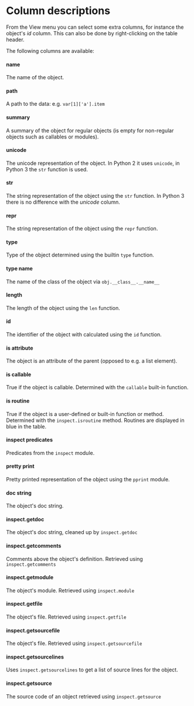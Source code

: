 Column descriptions
===================

From the View menu you can select some extra columns, for instance the object's _id_ column.
This can also be done by right-clicking on the table header.

The following columns are available:

#### name

The name of the object.


#### path

A path to the data: e.g. `var[1]['a'].item`


#### summary

A summary of the object for regular objects (is empty for non-regular objects such as callables or
modules).


#### unicode

The unicode representation of the object. In Python 2 it uses `unicode`, in Python 3 the `str`
function is used.


#### str

The string representation of the object using the `str` function. In Python 3 there is no
difference with the _unicode_ column.


#### repr

The string representation of the object using the `repr` function.


#### type

Type of the object determined using the builtin `type` function.


#### type name

The name of the class of the object via `obj.__class__.__name__`


#### length

The length of the object using the `len` function.


#### id

The identifier of the object with calculated using the `id` function.


#### is attribute

The object is an attribute of the parent (opposed to e.g. a list element).


#### is callable

True if the object is callable.  Determined with the `callable` built-in function.


#### is routine

True if the object is a user-defined or built-in function or method. Determined with the
`inspect.isroutine` method. Routines are displayed in blue in the table.


#### inspect predicates

Predicates from the `inspect` module.


#### pretty print

Pretty printed representation of the object using the `pprint` module.


#### doc string

The object's doc string.


#### inspect.getdoc

The object's doc string, cleaned up by `inspect.getdoc`


#### inspect.getcomments

Comments above the object's definition. Retrieved using `inspect.getcomments`


#### inspect.getmodule

The object's module. Retrieved using `inspect.module`


#### inspect.getfile

The object's file. Retrieved using `inspect.getfile`


#### inspect.getsourcefile

The object's file. Retrieved using `inspect.getsourcefile`


#### inspect.getsourcelines

Uses `inspect.getsourcelines` to get a list of source lines for the object.


#### inspect.getsource

The source code of an object retrieved using `inspect.getsource`

